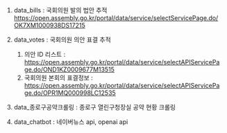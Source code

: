 1. data_bills : 국회의원 발의 법안 추적
    https://open.assembly.go.kr/portal/data/service/selectServicePage.do/OK7XM1000938DS17215

3. data_votes : 국회의원 의안 표결 추적
   1) 의안 ID 리스트 : https://open.assembly.go.kr/portal/data/service/selectAPIServicePage.do/OND1KZ0009677M13515
   2) 국회의원 본회의 표결정보 : https://open.assembly.go.kr/portal/data/service/selectAPIServicePage.do/OPR1MQ000998LC12535

4. data_종로구공약크롤링 : 종로구 열린구청장실 공약 현황 크롤링

5. data_chatbot : 네이버뉴스 api, openai api
